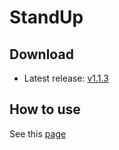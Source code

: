 # StandUp

## Download
* Latest release: [v1.1.3](./apks/kr.ac.kaist.iclab.standup-v1.1.3-debug.apk)

## How to use
See this [page](https://docs.google.com/presentation/d/1WIrMrLpLYE8SFCe-cz-f87Y4TjB_TCkaI8Ae2W8DgB0/edit?usp=sharing)



